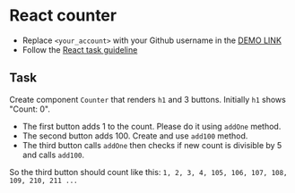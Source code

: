 # React counter
- Replace `<your_account>` with your Github username in the [DEMO LINK](https://1nsider21.github.io/react_counter/)
- Follow the [React task guideline](https://github.com/mate-academy/react_task-guideline#react-tasks-guideline)

## Task
Create component `Counter` that renders `h1` and 3 buttons. Initially `h1` shows
"Count: 0".
- The first button adds 1 to the count. Please do it using `addOne` method.
- The second button adds 100. Create and use `add100` method.
- The third button calls `addOne` then checks if new count is divisible by 5 and calls `add100`.

So the third button should count like this:
`1, 2, 3, 4, 105, 106, 107, 108, 109, 210, 211 ...`
